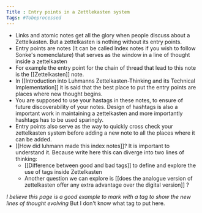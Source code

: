 ```yaml
---
Title : Entry points in a Zettlekasten system
Tags: #Tobeprocessed
---
```


- Links and atomic notes get all the glory when people discuss about a Zettelkasten. But a zettelkasten is nothing without its entry points.
- Entry points are notes (It can be called Index notes if you wish to follow Sonke's nomenclature) that serves as the window in a line of thought inside a zettelkasten
- For example the entry point for the chain of thread that lead to this note is the [[Zettelkasten]] note.
- In [[Introduction into Luhmanns Zettelkasten-Thinking and its Technical Implementation]] it is said that the best place to put the entry points are places where new thought begins.
- You are supposed to use your hastags in these notes, to ensure of future discoverability of your notes. Design of hashtags is also a important work in maintaining a zettelkasten and more importantly hashtags has to be used sparingly.
- Entry points also serve as the way to quickly cross check your zettelkasten system before adding a new note to all the places where it can be added.
- [[How did luhmann made this index notes]]? It is important to understand it. Because write here this can diverge into two lines of thinking:
	- [[Difference between good and bad tags]] to define and explore the use of tags inside Zettelkasten
	- Another question we can explore is [[does the analogue version of zettelkasten offer any extra advantage over the digital version]] ?


*I believe this page is a good example to mark with a tag to show the new lines of thought evolving* But I don't know what tag to put here.